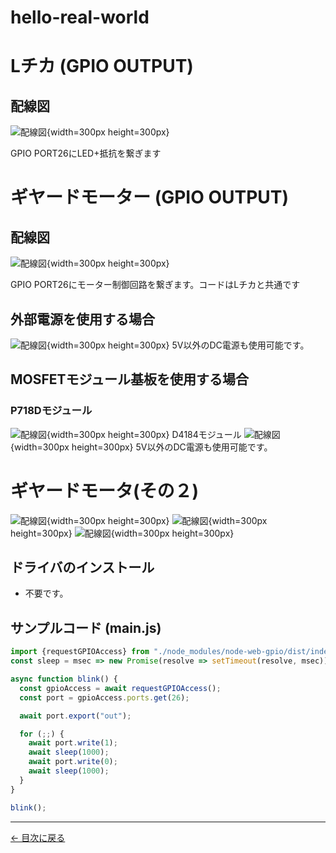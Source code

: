 # hello-real-world
# Lチカ (GPIO OUTPUT)

## 配線図

![配線図](./PiZero_gpio0.png "schematic"){width=300px height=300px}

GPIO PORT26にLED+抵抗を繋ぎます

# ギヤードモーター (GPIO OUTPUT)

## 配線図

![配線図](./PiZero_gpio0Motor_2.png "schematic"){width=300px height=300px}

GPIO PORT26にモーター制御回路を繋ぎます。コードはLチカと共通です

## 外部電源を使用する場合　
![配線図](./PiZero_gpio0MotorB_2.png "schematic"){width=300px height=300px}
5V以外のDC電源も使用可能です。

## MOSFETモジュール基板を使用する場合
### P718Dモジュール
![配線図](./PiZero_gpio0MotorC_2.png "schematic"){width=300px height=300px}
D4184モジュール
![配線図](./PiZero_gpio0MotorD_2.png "schematic"){width=300px height=300px}
5V以外のDC電源も使用可能です。

# ギヤードモータ(その２)
![配線図](./PiZero_gpio0Motor.png "schematic"){width=300px height=300px}
![配線図](./PiZero_gpio0MotorB.png "schematic"){width=300px height=300px}
![配線図](./PiZero_gpio0MotorC.png "schematic"){width=300px height=300px}

## ドライバのインストール

- 不要です。

## サンプルコード (main.js)

```javascript
import {requestGPIOAccess} from "./node_modules/node-web-gpio/dist/index.js";
const sleep = msec => new Promise(resolve => setTimeout(resolve, msec));

async function blink() {
  const gpioAccess = await requestGPIOAccess();
  const port = gpioAccess.ports.get(26);

  await port.export("out");

  for (;;) {
    await port.write(1);
    await sleep(1000);
    await port.write(0);
    await sleep(1000);
  }
}

blink();
```


---
[← 目次に戻る](../index.md)
